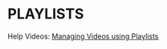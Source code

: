 # PLAYLISTS

Help Videos: [Managing Videos using Playlists](https://circlehd.circlehd.com/playlist/CircleHD-User-Help-Playlists-jWV6B0Tb3/4) 

